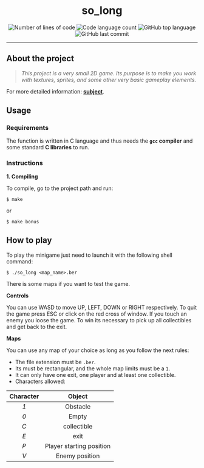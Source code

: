 <h1 align="center">
  so_long
</h1>

<p align="center">
	<img alt="Number of lines of code" src="https://img.shields.io/tokei/lines/github/LineGM/ft_printf?color=critical"/>
	<img alt="Code language count" src="https://img.shields.io/github/languages/count/LineGM/ft_printf?color=yellow"/>
	<img alt="GitHub top language" src="https://img.shields.io/github/languages/top/LineGM/ft_printf?color=blue"/>
	<img alt="GitHub last commit" src="https://img.shields.io/github/last-commit/LineGM/ft_printf?color=green"/>
</p>

---

## About the project

> _This project is a very small 2D game.
Its purpose is to make you work with textures, sprites, and some other very basic gameplay elements._

For more detailed information: [**subject**](https://github.com/LineGM/so_long/blob/main/so_long_en.pdf).

## Usage

### Requirements

The function is written in C language and thus needs the **`gcc` compiler** and some standard **C libraries** to run.

### Instructions

**1. Compiling**

To compile, go to the project path and run:

```shell
$ make
```

or

```shell
$ make bonus
```

## How to play

To play the minigame just need to launch it with the following shell command:

```shell
$ ./so_long <map_name>.ber
```

There is some maps if you want to test the game.

**Controls**

You can use WASD to move UP, LEFT, DOWN or RIGHT respectively.
To quit the game press ESC or click on the red cross of window.
If you touch an enemy you loose the game.
To win its necessary to pick up all collectibles and get back to the exit.

**Maps**

You can use any map of your choice as long as you follow the next rules:

* The file extension must be `.ber`.
* Its must be rectangular, and the whole map limits must be a `1`.
* It can only have one exit, one player and at least one collectible.
* Characters allowed:

|  Character  |          Object          |
|:-----------:|:------------------------:|
|     *1*     | Obstacle                 |
|     *0*     | Empty                    |
|     *C*     | collectible              |
|     *E*     | exit                     |
|     *P*     | Player starting position |
|     *V*     | Enemy position           |
